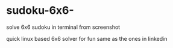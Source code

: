 # sudoku-6x6-
solve 6x6 sudoku in terminal from screenshot


quick linux based 6x6 solver for fun same as the ones in linkedin
